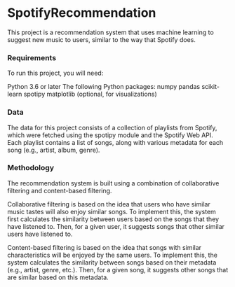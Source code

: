 # SpotifyRecommendation

This project is a recommendation system that uses machine learning to suggest new music to users, similar to the way that Spotify does.

### Requirements

To run this project, you will need:

Python 3.6 or later
The following Python packages:
numpy
pandas
scikit-learn
spotipy
matplotlib (optional, for visualizations)

### Data

The data for this project consists of a collection of playlists from Spotify, which were fetched using the spotipy module and the Spotify Web API. Each playlist contains a list of songs, along with various metadata for each song (e.g., artist, album, genre).

### Methodology

The recommendation system is built using a combination of collaborative filtering and content-based filtering.

Collaborative filtering is based on the idea that users who have similar music tastes will also enjoy similar songs. To implement this, the system first calculates the similarity between users based on the songs that they have listened to. Then, for a given user, it suggests songs that other similar users have listened to.

Content-based filtering is based on the idea that songs with similar characteristics will be enjoyed by the same users. To implement this, the system calculates the similarity between songs based on their metadata (e.g., artist, genre, etc.). Then, for a given song, it suggests other songs that are similar based on this metadata.
